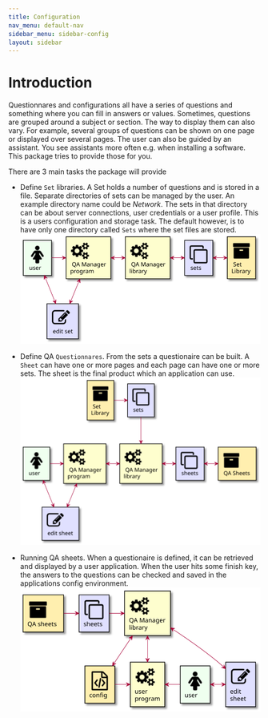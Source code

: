 ```yaml
---
title: Configuration
nav_menu: default-nav
sidebar_menu: sidebar-config
layout: sidebar
---
```


# Introduction

Questionnares and configurations all have a series of questions and something where you can fill in answers or values. Sometimes, questions are grouped around a subject or section. The way to display them can also vary. For example, several groups of questions can be shown on one page or displayed over several pages. The user can also be guided by an assistant. You see assistants more often e.g. when installing a software. This package tries to provide those for you.

There are 3 main tasks the package will provide
* Define `Set` libraries. A Set holds a number of questions and is stored in a file. Separate directories of sets can be managed by the user. An example directory name could be _Network_. The sets in that directory can be about server connections, user credentials or a user profile. This is a users configuration and storage task. The default however, is to have only one directory called `Sets` where the set files are stored.
  ![](../images/define-set.svg)

* Define QA `Questionnares`. From the sets a questionaire can be built. A `Sheet` can have one or more pages and each page can have one or more sets. The sheet is the final product which an application can use.
  ![](../images/define-qa-sheets.svg)

* Running QA sheets. When a questionaire is defined, it can be retrieved and displayed by a user application. When the user hits some finish key, the answers to the questions can be checked and saved in the applications config environment.
  ![](../images/running-qa-sheets.svg)
